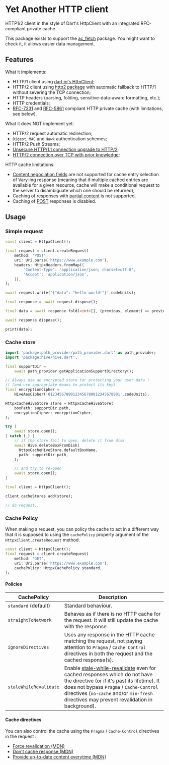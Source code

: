 # Yet Another HTTP client

HTTP1/2 client in the style of Dart's HttpClient with an integrated RFC-compliant private cache.

This package exists to support the [ac_fetch](https://pub.dev/packages/ac_fetch) package. You might want to check it, it allows easier data management.

## Features

What it implements:

- HTTP/1 client using [dart:io's HttpClient](https://api.dart.dev/dart-io/HttpClient-class.html);
- HTTP/2 client using [http2 package](https://pub.dev/packages/http2) with automatic fallback to HTTP/1 without severing the TCP connection;
- HTTP headers (parsing, folding, sensitive-data-aware formatting, etc.);
- HTTP credentials;
- [RFC-7231](https://datatracker.ietf.org/doc/html/rfc7231) and [RFC-5861](https://datatracker.ietf.org/doc/html/rfc5861) compliant HTTP private cache (with limitations, see below).

What it does NOT implement yet:

- HTTP/2 request automatic redirection;
- `Digest`, `MAC` and `Hawk` authentication schemes;
- HTTP/2 Push Streams;
- [Unsecure HTTP/1.1 connection upgrade to HTTP/2](https://www.rfc-editor.org/rfc/rfc7540#section-3.2);
- [HTTP/2 connection over TCP with prior knowledge](https://www.rfc-editor.org/rfc/rfc7540#section-3.4);

HTTP cache limitations:

- [Content negociation fields](https://www.rfc-editor.org/rfc/rfc9110.html#name-content-negotiation-fields) are not supported for cache entry selection of Vary-ing response (meaning that if multiple cached entries are available for a given resource, cache will make a conditional request to the server to disambiguate which one should be returned),
- Caching of responses with [partial content](https://datatracker.ietf.org/doc/html/rfc7233#section-4.1) is not supported.
- Caching of [POST](https://datatracker.ietf.org/doc/html/rfc7231#section-4.3.3) responses is disabled.

## Usage

### Simple request

```dart
const client = HttpxClient();

final request = client.createRequest(
    method: 'POST',
    uri: Uri.parse('https://www.example.com'),
    headers: HttpxHeaders.fromMap({
        'Content-Type': 'application/json; charset=utf-8',
        'Accept': 'application/json',
    }),
);

await request.write('{"data": "hello world!"}'.codeUnits);

final response = await request.dispose();

final data = await response.fold(<int>[], (previous, element) => previous..addAll(element));

await response.dispose();

print(data);
```

### Cache store

```dart
import 'package:path_provider/path_provider.dart' as path_provider;
import 'package:hive/hive.dart';

final supportDir =
    await path_provider.getApplicationSupportDirectory();

// Always use an encrypted store for protecting your user data !
// (and use appropriate means to protect its key)
final encryptionCipher =
    HiveAesCipher('01234567890123456789012345678901'.codeUnits);

HttpxCacheHiveStore store = HttpxCacheHiveStore(
    boxPath: supportDir.path,
    encryptionCipher: encryptionCipher,
);

try {
    await store.open();
} catch (_) {
    // if the store fail to open, delete it from disk
    await Hive.deleteBoxFromDisk(
      HttpxCacheHiveStore.defaultBoxName,
      path: supportDir.path,
    );

    // and try to re-open
    await store.open();
}

final client = HttpxClient();

client.cacheStores.add(store);

// do request...

```

### Cache Policy

When making a request, you can policy the cache to act in a different way that it is supposed to using the `cachePolicy` property argument of the `HttpxClient.createRequest` method.

```dart
const client = HttpxClient();
final request = client.createRequest(
    method: 'GET',
    uri: Uri.parse('https://www.example.com'),
    cachePolicy: HttpxCachePolicy.standard,
);
```

#### Policies

| CachePolicy | Description |
|---|---|
| `standard` (default) | Standard behaviour. |
| `straightToNetwork` | Behaves as if there is no HTTP cache for the request. It will still update the cache with the response. |
| `ignoreDirectives` | Uses any response in the HTTP cache matching the request, not paying attention to `Pragma` / `Cache Control` directives in both the request and the cached response(s). |
| `staleWhileRevalidate` | Enable [stale-while-revalidate](https://datatracker.ietf.org/doc/html/rfc5861#section-3) even for cached responses which do not have the directive (or if it's past its lifetime). It does not bypass `Pragma` / `Cache-Control` directives (`no-cache` and/or `min-fresh` directives may prevent revalidation in background). |

#### Cache directives

You can also control the cache using the `Pragma` / `Cache-Control` directives in the request :
- [Force revalidation (MDN)](https://developer.mozilla.org/en-US/docs/Web/HTTP/Caching#force_revalidation)
- [Don't cache response (MDN)](https://developer.mozilla.org/en-US/docs/Web/HTTP/Caching#dont_cache)
- [Provide up-to-date content everytime (MDN)](https://developer.mozilla.org/en-US/docs/Web/HTTP/Caching#provide_up-to-date_content_every_time)

